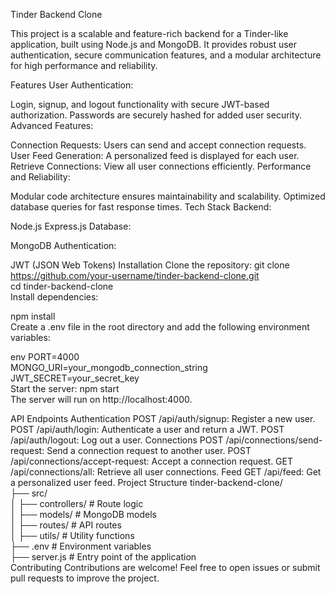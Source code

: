Tinder Backend Clone

This project is a scalable and feature-rich backend for a Tinder-like application, built using Node.js and MongoDB. It provides robust user authentication, secure communication features, and a modular architecture for high performance and reliability.

Features
User Authentication:

Login, signup, and logout functionality with secure JWT-based authorization.
Passwords are securely hashed for added user security.
Advanced Features:

Connection Requests:
Users can send and accept connection requests.
User Feed Generation:
A personalized feed is displayed for each user.
Retrieve Connections:
View all user connections efficiently.
Performance and Reliability:

Modular code architecture ensures maintainability and scalability.
Optimized database queries for fast response times.
Tech Stack
Backend:

Node.js
Express.js
Database:

MongoDB
Authentication:

JWT (JSON Web Tokens)
Installation
Clone the repository:
git clone https://github.com/your-username/tinder-backend-clone.git  
cd tinder-backend-clone  
Install dependencies:

npm install  
Create a .env file in the root directory and add the following environment variables:

env
PORT=4000  
MONGO_URI=your_mongodb_connection_string  
JWT_SECRET=your_secret_key  
Start the server:
npm start  
The server will run on http://localhost:4000.

API Endpoints
Authentication
POST /api/auth/signup: Register a new user.
POST /api/auth/login: Authenticate a user and return a JWT.
POST /api/auth/logout: Log out a user.
Connections
POST /api/connections/send-request: Send a connection request to another user.
POST /api/connections/accept-request: Accept a connection request.
GET /api/connections/all: Retrieve all user connections.
Feed
GET /api/feed: Get a personalized user feed.
Project Structure
tinder-backend-clone/  
├── src/  
│   ├── controllers/   # Route logic  
│   ├── models/        # MongoDB models  
│   ├── routes/        # API routes  
│   ├── utils/         # Utility functions  
├── .env               # Environment variables  
├── server.js          # Entry point of the application  
Contributing
Contributions are welcome! Feel free to open issues or submit pull requests to improve the project.
